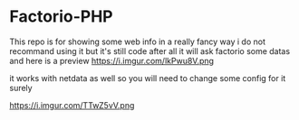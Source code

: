 # Factorio-PHP

This repo is for showing some web info in a really fancy way i do not recommand using it but it's still code after all it will ask factorio some datas and here is a preview 
https://i.imgur.com/lkPwu8V.png

it works with netdata as well so you will need to change some config for it surely

https://i.imgur.com/TTwZ5vV.png
